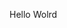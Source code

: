 Hello Wolrd





































































































































































































































































































































































































































































































































































































































































































































































































































































































































































































































































































































































































































































































































































































































































































































































































































































































































































































































































































































































































































































































































































































































































































































































































































































































































































































































































































































































































































































































































































































































































































































































































































































































































































































































































































































































































































































































































































































































































































































































































































































































































































































































































































































































































































































































































































































































































































